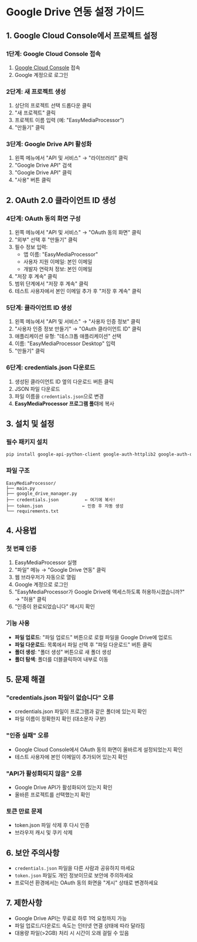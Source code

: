 # Google Drive 연동 설정 가이드

## 1. Google Cloud Console에서 프로젝트 설정

### 1단계: Google Cloud Console 접속
1. [Google Cloud Console](https://console.cloud.google.com/) 접속
2. Google 계정으로 로그인

### 2단계: 새 프로젝트 생성
1. 상단의 프로젝트 선택 드롭다운 클릭
2. "새 프로젝트" 클릭
3. 프로젝트 이름 입력 (예: "EasyMediaProcessor")
4. "만들기" 클릭

### 3단계: Google Drive API 활성화
1. 왼쪽 메뉴에서 "API 및 서비스" → "라이브러리" 클릭
2. "Google Drive API" 검색
3. "Google Drive API" 클릭
4. "사용" 버튼 클릭

## 2. OAuth 2.0 클라이언트 ID 생성

### 4단계: OAuth 동의 화면 구성
1. 왼쪽 메뉴에서 "API 및 서비스" → "OAuth 동의 화면" 클릭
2. "외부" 선택 후 "만들기" 클릭
3. 필수 정보 입력:
   - 앱 이름: "EasyMediaProcessor"
   - 사용자 지원 이메일: 본인 이메일
   - 개발자 연락처 정보: 본인 이메일
4. "저장 후 계속" 클릭
5. 범위 단계에서 "저장 후 계속" 클릭
6. 테스트 사용자에서 본인 이메일 추가 후 "저장 후 계속" 클릭

### 5단계: 클라이언트 ID 생성
1. 왼쪽 메뉴에서 "API 및 서비스" → "사용자 인증 정보" 클릭
2. "사용자 인증 정보 만들기" → "OAuth 클라이언트 ID" 클릭
3. 애플리케이션 유형: "데스크톱 애플리케이션" 선택
4. 이름: "EasyMediaProcessor Desktop" 입력
5. "만들기" 클릭

### 6단계: credentials.json 다운로드
1. 생성된 클라이언트 ID 옆의 다운로드 버튼 클릭
2. JSON 파일 다운로드
3. 파일 이름을 `credentials.json`으로 변경
4. **EasyMediaProcessor 프로그램 폴더**에 복사

## 3. 설치 및 설정

### 필수 패키지 설치
```bash
pip install google-api-python-client google-auth-httplib2 google-auth-oauthlib
```

### 파일 구조
```
EasyMediaProcessor/
├── main.py
├── google_drive_manager.py
├── credentials.json          ← 여기에 복사!
├── token.json               ← 인증 후 자동 생성
└── requirements.txt
```

## 4. 사용법

### 첫 번째 인증
1. EasyMediaProcessor 실행
2. "파일" 메뉴 → "Google Drive 연동" 클릭
3. 웹 브라우저가 자동으로 열림
4. Google 계정으로 로그인
5. "EasyMediaProcessor가 Google Drive에 액세스하도록 허용하시겠습니까?" → "허용" 클릭
6. "인증이 완료되었습니다" 메시지 확인

### 기능 사용
- **파일 업로드**: "파일 업로드" 버튼으로 로컬 파일을 Google Drive에 업로드
- **파일 다운로드**: 목록에서 파일 선택 후 "파일 다운로드" 버튼 클릭
- **폴더 생성**: "폴더 생성" 버튼으로 새 폴더 생성
- **폴더 탐색**: 폴더를 더블클릭하여 내부로 이동

## 5. 문제 해결

### "credentials.json 파일이 없습니다" 오류
- credentials.json 파일이 프로그램과 같은 폴더에 있는지 확인
- 파일 이름이 정확한지 확인 (대소문자 구분)

### "인증 실패" 오류
- Google Cloud Console에서 OAuth 동의 화면이 올바르게 설정되었는지 확인
- 테스트 사용자에 본인 이메일이 추가되어 있는지 확인

### "API가 활성화되지 않음" 오류
- Google Drive API가 활성화되어 있는지 확인
- 올바른 프로젝트를 선택했는지 확인

### 토큰 만료 문제
- token.json 파일 삭제 후 다시 인증
- 브라우저 캐시 및 쿠키 삭제

## 6. 보안 주의사항

- `credentials.json` 파일을 다른 사람과 공유하지 마세요
- `token.json` 파일도 개인 정보이므로 보안에 주의하세요
- 프로덕션 환경에서는 OAuth 동의 화면을 "게시" 상태로 변경하세요

## 7. 제한사항

- Google Drive API는 무료로 하루 1억 요청까지 가능
- 파일 업로드/다운로드 속도는 인터넷 연결 상태에 따라 달라짐
- 대용량 파일(>2GB) 처리 시 시간이 오래 걸릴 수 있음